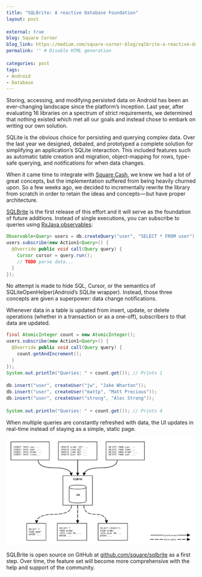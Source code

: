 ```yaml
---
title: "SQLBrite: A reactive Database Foundation"
layout: post

external: true
blog: Square Corner
blog_link: https://medium.com/square-corner-blog/sqlbrite-a-reactive-database-foundation-40e3a617866d
permalink: '' # Disable HTML generation

categories: post
tags:
- Android
- Database
---
```


Storing, accessing, and modifying persisted data on Android has been an ever-changing landscape since the platform’s inception. Last year, after evaluating 16 libraries on a spectrum of strict requirements, we determined that nothing existed which met all our goals and instead chose to embark on writing our own solution.

SQLite is the obvious choice for persisting and querying complex data. Over the last year we designed, debated, and prototyped a complete solution for simplifying an application’s SQLite interaction. This included features such as automatic table creation and migration, object-mapping for rows, type-safe querying, and notifications for when data changes.

When it came time to integrate with [Square Cash](https://square.com/cash), we knew we had a lot of great concepts, but the implementation suffered from being heavily churned upon. So a few weeks ago, we decided to incrementally rewrite the library from scratch in order to retain the ideas and concepts — but have proper architecture.

[SQLBrite](https://github.com/square/sqlbrite) is the first release of this effort and it will serve as the foundation of future additions. Instead of single executions, you can subscribe to queries using [RxJava observables](https://github.com/ReactiveX/RxJava/):

```java
Observable<Query> users = db.createQuery("user", "SELECT * FROM user");
users.subscribe(new Action1<Query>() {
  @Override public void call(Query query) {
    Cursor cursor = query.run();
    // TODO parse data...
  }
});
```

No attempt is made to hide SQL, Cursor, or the semantics of SQLiteOpenHelper(Android’s SQLite wrapper). Instead, those three concepts are given a superpower: data change notifications.

Whenever data in a table is updated from insert, update, or delete operations (whether in a transaction or as a one-off), subscribers to that data are updated.

```java
final AtomicInteger count = new AtomicInteger();
users.subscribe(new Action1<Query>() {
  @Override public void call(Query query) {
    count.getAndIncrement();
  }
});
System.out.println("Queries: " + count.get()); // Prints 1

db.insert("user", createUser("jw", "Jake Wharton"));
db.insert("user", createUser("mattp", "Matt Precious"));
db.insert("user", createUser("strong", "Alec Strong"));

System.out.println("Queries: " + count.get()); // Prints 4
```

When multiple queries are constantly refreshed with data, the UI updates in real-time instead of staying as a simple, static page.

![](/static/post-image/sqlbrite.png)

SQLBrite is open source on GitHub at [github.com/square/sqlbrite](https://github.com/square/sqlbrite) as a first step. Over time, the feature set will become more comprehensive with the help and support of the community.
